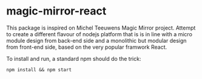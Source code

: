 # magic-mirror-react
This package is inspired on Michel Teeuwens Magic Mirror project. Attempt to create a different flavour of nodejs platform that is is in line with a micro module design from back-end side and a monolithic but modular design from front-end side, based on the very popular framwork React.

To install and run, a standard npm should do the trick:

    npm install && npm start
